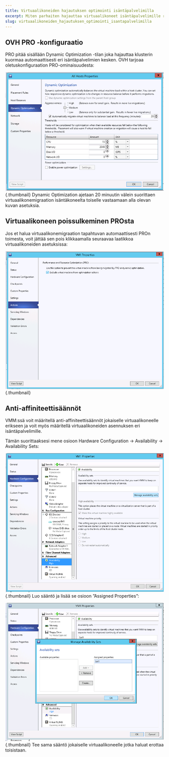 ```yaml
---
title: Virtuaalikoneiden hajautuksen optimointi isäntäpalvelimilla
excerpt: Miten parhaiten hajauttaa virtuaalikoneet isäntäpalvelimille resurssien optimointia varten?
slug: virtuaalikoneiden_hajautuksen_optimointi_isantapalvelimilla
---
```



## OVH PRO -konfiguraatio
PRO pitää sisällään Dynamic Optimization -tilan joka hajauttaa klusterin kuormaa automaattisesti eri isäntäpalvelimien kesken.
OVH tarjoaa oletuskonfiguraation PRO-ominaisuudesta:

![](images/img_1991.jpg){.thumbnail}
Dynamic Optimization ajetaan 20 minuutin välein suorittaen virtuaalikonemigraation isäntäkoneelta toiselle vastaamaan alla olevan kuvan asetuksia.


## Virtuaalikoneen poissulkeminen PROsta
Jos et halua virtuaalikonemigraation tapahtuvan automaattisesti PROn toimesta, voit jättää sen pois klikkaamalla seuraavaa laatikkoa virtuaalikoneiden asetuksissa:

![](images/img_1992.jpg){.thumbnail}


## Anti-affiniteettisäännöt
VMM:ssä voit määritellä anti-affiniteettisäännöt jokaiselle virtuaalikoneelle erikseen ja voit myös määritellä virtuaalikoneiden asennuksen eri isäntäpalvelimille.

Tämän suorittaaksesi mene osioon Hardware Configuration -> Availability -> Availability Sets:

![](images/img_1993.jpg){.thumbnail}
Luo sääntö ja lisää se osioon ”Assigned Properties”:

![](images/img_1994.jpg){.thumbnail}
Tee sama sääntö jokaiselle virtuaalikoneelle jotka haluat erottaa toisistaan.

